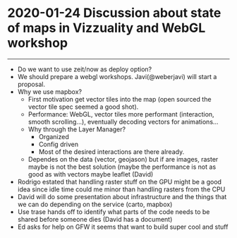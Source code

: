 # 2020-01-24 Discussion about state of maps in Vizzuality and WebGL workshop

*****

* Do we want to use zeit/now as deploy option?
* We should prepare a webgl workshops. Javi(@weberjavi) will start a proposal.
* Why we use mapbox?
  * First motivation get vector tiles into the map (open sourced the vector tile spec seemed a good shot).
  * Performance: WebGL, vector tiles more performant (interaction, smooth scrolling...), eventually decoding vectors for animations...
  * Why through the Layer Manager?
    * Organized
    * Config driven
    * Most of the desired interactions are there already.
  * Dependes on the data (vector, geojason) but if are images, raster maybe is not the best solution (maybe the performance is not as good as with vectors maybe leaflet (David)
* Rodrigo estated that handling raster stuff on the GPU might be a good idea since idle time could me minor than handling rasters from the CPU
* David will do some presentation about infrastructure and the things that we can do depending on the service (carto, mapbox)
* Use trase hands off to identify what parts of the code needs to be shared before someone dies (David has a document)
* Ed asks for help on GFW it seems that want to build super cool and stuff 
